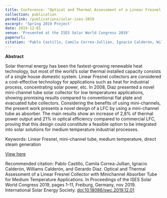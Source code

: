```yaml
---
title: Conference: "Optical and Thermal Assessment of a Linear Fresnel Collector with Minichannel Absorber Tube for Medium Temperature Applications"
collection: publication
permalink: /publications/solar-ises-2019
excerpt: 'Spring 2019 Project'
date: 2019-12-01
venue: 'Presented at the ISES Solar World Congress 2019'
paperurl: 
citation: 'Pablo Castillo, Camila Correa-Jullian, Ignacio Calderón, Williams Calderón, and Gerardo Diaz. Optical and Thermal Assessment of a Linear Fresnel Collector with Minichannel Absorber Tube for Medium Temperature Applications. In Proceedings of the ISES Solar World Congress 2019, pages 1–11, Freiburg, Germany, nov 2019. International Solar Energy Society. doi:10.18086/swc.2019.12.01'
---
```

**Abstract**

Solar thermal energy has been the fastest-growing renewable heat technology, but most of the world’s solar thermal installed capacity consists of a single house domestic system. Linear Fresnel collectors are considered a cost-effective technology for applications such as heat for industrial process, concentrating solar power, etc. In 2008, Diaz presented a novel mini-channel tube solar collector for low temperatures applications, showing promising results compared to conventional flat plate and evacuated tube collectors. Considering the benefits of using mini-channels, the present work presents a novel design of a LFC by using a mini-channel tube as absorber. The main results show an increase of 2,8% of thermal power output and 21% in optical efficiency compared to commercial LFC, proving that this design could constitute a feasible option to be integrated into solar solutions for medium temperature industrial processes.

Keywords: Linear Fresnel, mini-channel tube, medium temperature, direct steam generation

[View here](https://github.com/CamCorreaJullian/CamCorreaJullian.github.io/files/8911513/swc2019-0050-Castillo.pdf)

Recommended citation: Pablo Castillo, Camila Correa-Jullian, Ignacio Calderón, Williams Calderón, and Gerardo Diaz. Optical and Thermal Assessment of a Linear Fresnel Collector with Minichannel Absorber Tube for Medium Temperature Applications. In Proceedings of the ISES Solar World Congress 2019, pages 1–11, Freiburg, Germany, nov 2019. International Solar Energy Society. [doi:10.18086/swc.2019.12.01](http://proceedings.ises.org/?doi=swc.2019.12.01)

